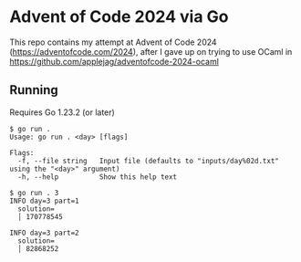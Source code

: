 # Advent of Code 2024 via Go

This repo contains my attempt at Advent of Code 2024 (<https://adventofcode.com/2024>),
after I gave up on trying to use OCaml in <https://github.com/applejag/adventofcode-2024-ocaml>

## Running

Requires Go 1.23.2 (or later)

```console
$ go run .
Usage: go run . <day> [flags]

Flags:
  -f, --file string   Input file (defaults to "inputs/day%02d.txt" using the "<day>" argument)
  -h, --help          Show this help text
```

```console
$ go run . 3
INFO day=3 part=1
  solution=
  │ 170778545

INFO day=3 part=2
  solution=
  │ 82868252
```
